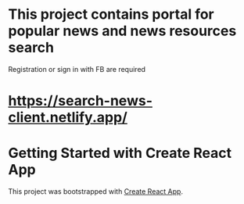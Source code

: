 # This project contains portal for popular news and news resources search

Registration or sign in with FB are required
 

# https://search-news-client.netlify.app/


# Getting Started with Create React App

This project was bootstrapped with [Create React App](https://github.com/facebook/create-react-app).

